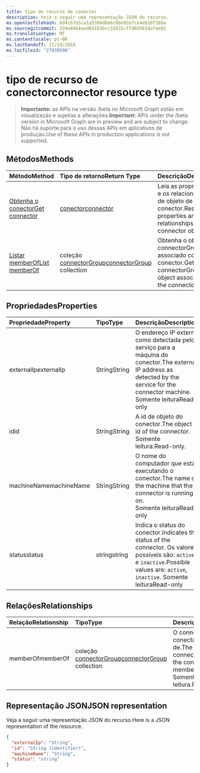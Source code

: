```yaml
---
title: tipo de recurso de conector
description: Veja a seguir uma representação JSON do recurso.
ms.openlocfilehash: 6d4cb7e5ca1a5384dbb6c8be92e7ce4eb107388a
ms.sourcegitcommit: 334e84b4aed63162bcc31831cffd6d363dafee02
ms.translationtype: MT
ms.contentlocale: pt-BR
ms.lasthandoff: 11/29/2018
ms.locfileid: "27039596"
---
```

# <a name="connector-resource-type"></a><span data-ttu-id="a5cb7-103">tipo de recurso de conector</span><span class="sxs-lookup"><span data-stu-id="a5cb7-103">connector resource type</span></span>

> <span data-ttu-id="a5cb7-104">**Importante:** as APIs na versão /beta no Microsoft Graph estão em visualização e sujeitas a alterações.</span><span class="sxs-lookup"><span data-stu-id="a5cb7-104">**Important:** APIs under the /beta version in Microsoft Graph are in preview and are subject to change.</span></span> <span data-ttu-id="a5cb7-105">Não há suporte para o uso dessas APIs em aplicativos de produção.</span><span class="sxs-lookup"><span data-stu-id="a5cb7-105">Use of these APIs in production applications is not supported.</span></span>

<!-- Not supported items
|[Create connectorGroup](../api/connector-post-memberof.md) |[connectorGroup](connectorgroup.md)| Associate a connector with a new connectorGroup by posting to the memberOf collection.|
|[Update](../api/connector-update.md) | [connector](connector.md)   | Connectors are created when they are registed with the tenant. |
|[Delete](../api/connector-delete.md) | None |Delete connector object. |

-->

## <a name="methods"></a><span data-ttu-id="a5cb7-106">Métodos</span><span class="sxs-lookup"><span data-stu-id="a5cb7-106">Methods</span></span>

| <span data-ttu-id="a5cb7-107">Método</span><span class="sxs-lookup"><span data-stu-id="a5cb7-107">Method</span></span>           | <span data-ttu-id="a5cb7-108">Tipo de retorno</span><span class="sxs-lookup"><span data-stu-id="a5cb7-108">Return Type</span></span>    |<span data-ttu-id="a5cb7-109">Descrição</span><span class="sxs-lookup"><span data-stu-id="a5cb7-109">Description</span></span>|
|:---------------|:--------|:----------|
|[<span data-ttu-id="a5cb7-110">Obtenha o conector</span><span class="sxs-lookup"><span data-stu-id="a5cb7-110">Get connector</span></span>](../api/connector-get.md) | [<span data-ttu-id="a5cb7-111">conector</span><span class="sxs-lookup"><span data-stu-id="a5cb7-111">connector</span></span>](connector.md) |<span data-ttu-id="a5cb7-112">Leia as propriedades e os relacionamentos de objeto de conector.</span><span class="sxs-lookup"><span data-stu-id="a5cb7-112">Read properties and relationships of connector object.</span></span>|
|[<span data-ttu-id="a5cb7-113">Listar memberOf</span><span class="sxs-lookup"><span data-stu-id="a5cb7-113">List memberOf</span></span>](../api/connector-list-memberof.md) |<span data-ttu-id="a5cb7-114">coleção [connectorGroup](connectorgroup.md)</span><span class="sxs-lookup"><span data-stu-id="a5cb7-114">[connectorGroup](connectorgroup.md) collection</span></span>| <span data-ttu-id="a5cb7-115">Obtenha o objeto de connectorGroup associado com o conector.</span><span class="sxs-lookup"><span data-stu-id="a5cb7-115">Get the connectorGroup object associated with the connector.</span></span>|

## <a name="properties"></a><span data-ttu-id="a5cb7-116">Propriedades</span><span class="sxs-lookup"><span data-stu-id="a5cb7-116">Properties</span></span>
| <span data-ttu-id="a5cb7-117">Propriedade</span><span class="sxs-lookup"><span data-stu-id="a5cb7-117">Property</span></span>     | <span data-ttu-id="a5cb7-118">Tipo</span><span class="sxs-lookup"><span data-stu-id="a5cb7-118">Type</span></span>   |<span data-ttu-id="a5cb7-119">Descrição</span><span class="sxs-lookup"><span data-stu-id="a5cb7-119">Description</span></span>|
|:---------------|:--------|:----------|
|<span data-ttu-id="a5cb7-120">externalIp</span><span class="sxs-lookup"><span data-stu-id="a5cb7-120">externalIp</span></span>|<span data-ttu-id="a5cb7-121">String</span><span class="sxs-lookup"><span data-stu-id="a5cb7-121">String</span></span>|<span data-ttu-id="a5cb7-122">O endereço IP externo como detectada pelo serviço para a máquina do conector.</span><span class="sxs-lookup"><span data-stu-id="a5cb7-122">The external IP address as detected by the service for the connector machine.</span></span> <span data-ttu-id="a5cb7-123">Somente leitura</span><span class="sxs-lookup"><span data-stu-id="a5cb7-123">Read-only</span></span>|
|<span data-ttu-id="a5cb7-124">id</span><span class="sxs-lookup"><span data-stu-id="a5cb7-124">id</span></span>|<span data-ttu-id="a5cb7-125">String</span><span class="sxs-lookup"><span data-stu-id="a5cb7-125">String</span></span>| <span data-ttu-id="a5cb7-126">A id de objeto do conector.</span><span class="sxs-lookup"><span data-stu-id="a5cb7-126">The object id of the connector.</span></span> <BR><span data-ttu-id="a5cb7-127">Somente leitura.</span><span class="sxs-lookup"><span data-stu-id="a5cb7-127">Read-only.</span></span>|
|<span data-ttu-id="a5cb7-128">machineName</span><span class="sxs-lookup"><span data-stu-id="a5cb7-128">machineName</span></span>|<span data-ttu-id="a5cb7-129">String</span><span class="sxs-lookup"><span data-stu-id="a5cb7-129">String</span></span>| <span data-ttu-id="a5cb7-130">O nome do computador que está executando o conector.</span><span class="sxs-lookup"><span data-stu-id="a5cb7-130">The name of the machine that the connector is running on.</span></span> <BR><span data-ttu-id="a5cb7-131">Somente leitura</span><span class="sxs-lookup"><span data-stu-id="a5cb7-131">Read-only</span></span>|
|<span data-ttu-id="a5cb7-132">status</span><span class="sxs-lookup"><span data-stu-id="a5cb7-132">status</span></span>|<span data-ttu-id="a5cb7-133">string</span><span class="sxs-lookup"><span data-stu-id="a5cb7-133">string</span></span>| <span data-ttu-id="a5cb7-134">Indica o status do conector.</span><span class="sxs-lookup"><span data-stu-id="a5cb7-134">Indicates the status of the connector.</span></span> <span data-ttu-id="a5cb7-135">Os valores possíveis são: `active` e `inactive`.</span><span class="sxs-lookup"><span data-stu-id="a5cb7-135">Possible values are: `active`, `inactive`.</span></span> <span data-ttu-id="a5cb7-136">Somente leitura</span><span class="sxs-lookup"><span data-stu-id="a5cb7-136">Read-only</span></span> |

## <a name="relationships"></a><span data-ttu-id="a5cb7-137">Relações</span><span class="sxs-lookup"><span data-stu-id="a5cb7-137">Relationships</span></span>
| <span data-ttu-id="a5cb7-138">Relação</span><span class="sxs-lookup"><span data-stu-id="a5cb7-138">Relationship</span></span> | <span data-ttu-id="a5cb7-139">Tipo</span><span class="sxs-lookup"><span data-stu-id="a5cb7-139">Type</span></span>   |<span data-ttu-id="a5cb7-140">Descrição</span><span class="sxs-lookup"><span data-stu-id="a5cb7-140">Description</span></span>|
|:---------------|:--------|:----------|
|<span data-ttu-id="a5cb7-141">memberOf</span><span class="sxs-lookup"><span data-stu-id="a5cb7-141">memberOf</span></span>|<span data-ttu-id="a5cb7-142">coleção [connectorGroup](connectorgroup.md)</span><span class="sxs-lookup"><span data-stu-id="a5cb7-142">[connectorGroup](connectorgroup.md) collection</span></span>| <span data-ttu-id="a5cb7-143">O connectorGroup conectar é membro de.</span><span class="sxs-lookup"><span data-stu-id="a5cb7-143">The connectorGroup that the connect is a member of.</span></span><br><span data-ttu-id="a5cb7-144">Somente leitura.</span><span class="sxs-lookup"><span data-stu-id="a5cb7-144">Read-only.</span></span> |

## <a name="json-representation"></a><span data-ttu-id="a5cb7-145">Representação JSON</span><span class="sxs-lookup"><span data-stu-id="a5cb7-145">JSON representation</span></span>

<span data-ttu-id="a5cb7-146">Veja a seguir uma representação JSON do recurso.</span><span class="sxs-lookup"><span data-stu-id="a5cb7-146">Here is a JSON representation of the resource.</span></span>

<!-- {
  "blockType": "resource",
  "optionalProperties": [

  ],
  "@odata.type": "microsoft.graph.connector"
}-->

```json
{
  "externalIp": "String",
  "id": "String (identifier)",
  "machineName": "String",
  "status": "string"
}

```

<!-- uuid: 8fcb5dbc-d5aa-4681-8e31-b001d5168d79
2015-10-25 14:57:30 UTC -->
<!-- {
  "type": "#page.annotation",
  "description": "connector resource",
  "keywords": "",
  "section": "documentation",
  "tocPath": ""
}-->

